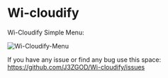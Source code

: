 # Wi-cloudify
Wi-Cloudify Simple Menu:



![Wi-Cloudify-Menu](https://user-images.githubusercontent.com/72945621/110462492-af6e7b80-80c8-11eb-8c80-258a964b66ba.png)



If you have any issue or find any bug use this space:
https://github.com/J3ZGOD/Wi-cloudify/issues
